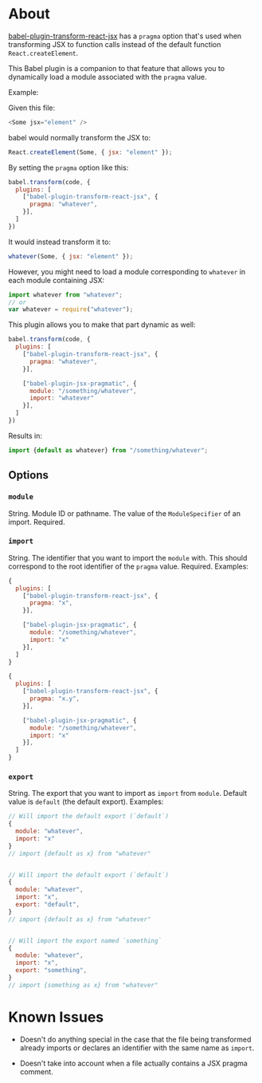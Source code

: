 # About

[babel-plugin-transform-react-jsx](https://www.npmjs.com/package/babel-plugin-transform-react-jsx) has a `pragma` option that's used when transforming JSX to function calls instead of the default function `React.createElement`.

This Babel plugin is a companion to that feature that allows you to dynamically load a module associated with the `pragma` value.

Example:

Given this file:

```js
<Some jsx="element" />
```

babel would normally transform the JSX to:

```js
React.createElement(Some, { jsx: "element" });
```

By setting the `pragma` option like this:

```js
babel.transform(code, {
  plugins: [
    ["babel-plugin-transform-react-jsx", {
      pragma: "whatever",
    }],
  ]
})
```

It would instead transform it to:

```js
whatever(Some, { jsx: "element" });
```

However, you might need to load a module corresponding to `whatever` in each module containing JSX:

```js
import whatever from "whatever";
// or
var whatever = require("whatever");
```

This plugin allows you to make that part dynamic as well:

```js
babel.transform(code, {
  plugins: [
    ["babel-plugin-transform-react-jsx", {
      pragma: "whatever",
    }],

    ["babel-plugin-jsx-pragmatic", {
      module: "/something/whatever",
      import: "whatever"
    }],
  ]
})
```

Results in:

```js
import {default as whatever} from "/something/whatever";
```

## Options

### `module`

String. Module ID or pathname. The value of the `ModuleSpecifier` of an import. Required.

### `import`

String. The identifier that you want to import the `module` with. This should correspond to the root identifier of the `pragma` value. Required. Examples:

```js
{
  plugins: [
    ["babel-plugin-transform-react-jsx", {
      pragma: "x",
    }],

    ["babel-plugin-jsx-pragmatic", {
      module: "/something/whatever",
      import: "x"
    }],
  ]
}

{
  plugins: [
    ["babel-plugin-transform-react-jsx", {
      pragma: "x.y",
    }],

    ["babel-plugin-jsx-pragmatic", {
      module: "/something/whatever",
      import: "x"
    }],
  ]
}
```

### `export`

String. The export that you want to import as `import` from `module`. Default value is `default` (the default export). Examples:

```js
// Will import the default export (`default`)
{
  module: "whatever",
  import: "x"
}
// import {default as x} from "whatever"


// Will import the default export (`default`)
{
  module: "whatever",
  import: "x",
  export: "default",
}
// import {default as x} from "whatever"


// Will import the export named `something`
{
  module: "whatever",
  import: "x",
  export: "something",
}
// import {something as x} from "whatever"
```

# Known Issues

* Doesn't do anything special in the case that the file being transformed
  already imports or declares an identifier with the same name as `import`.

* Doesn't take into account when a file actually contains a JSX pragma comment.
